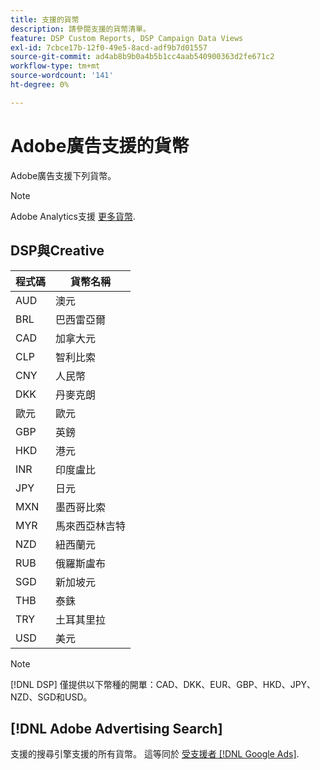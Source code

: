 ```yaml
---
title: 支援的貨幣
description: 請參閱支援的貨幣清單。
feature: DSP Custom Reports, DSP Campaign Data Views
exl-id: 7cbce17b-12f0-49e5-8acd-adf9b7d01557
source-git-commit: ad4ab8b9b0a4b5b1cc4aab540900363d2fe671c2
workflow-type: tm+mt
source-wordcount: '141'
ht-degree: 0%

---
```


# Adobe廣告支援的貨幣

Adobe廣告支援下列貨幣。

>[!NOTE]
>
>Adobe Analytics支援 [更多貨幣](https://experienceleague.adobe.com/docs/analytics/admin/admin-tools/currency.html).

## DSP與Creative

| 程式碼 | 貨幣名稱 |
| ------ | -------------- |
| AUD | 澳元 |
| BRL | 巴西雷亞爾 |
| CAD | 加拿大元 |
| CLP | 智利比索 |
| CNY | 人民幣 |
| DKK | 丹麥克朗 |
| 歐元 | 歐元 |
| GBP | 英鎊 |
| HKD | 港元 |
| INR | 印度盧比 |
| JPY | 日元 |
| MXN | 墨西哥比索 |
| MYR | 馬來西亞林吉特 |
| NZD | 紐西蘭元 |
| RUB | 俄羅斯盧布 |
| SGD | 新加坡元 |
| THB | 泰銖 |
| TRY | 土耳其里拉 |
| USD | 美元 |

>[!NOTE]
>
> [!DNL DSP] 僅提供以下幣種的開單：CAD、DKK、EUR、GBP、HKD、JPY、NZD、SGD和USD。

## [!DNL Adobe Advertising Search]

支援的搜尋引擎支援的所有貨幣。 這等同於 [受支援者 [!DNL Google Ads]](https://developers.google.com/adwords/api/docs/appendix/codes-formats#currency-codes).
